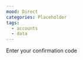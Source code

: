 ```yaml
---
mood: Direct
categories: Placeholder
tags:
  - accounts
  - data
---
```

Enter your confirmation code